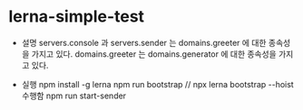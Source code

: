 # lerna-simple-test

- 설명
servers.console 과 servers.sender 는 domains.greeter 에 대한 종속성을 가지고 있다.
domains.greeter 는 domains.generator 에 대한 종속성을 가지고 있다.

- 실행
npm install -g lerna
npm run bootstrap // npx lerna bootstrap --hoist 수행함
npm run start-sender

